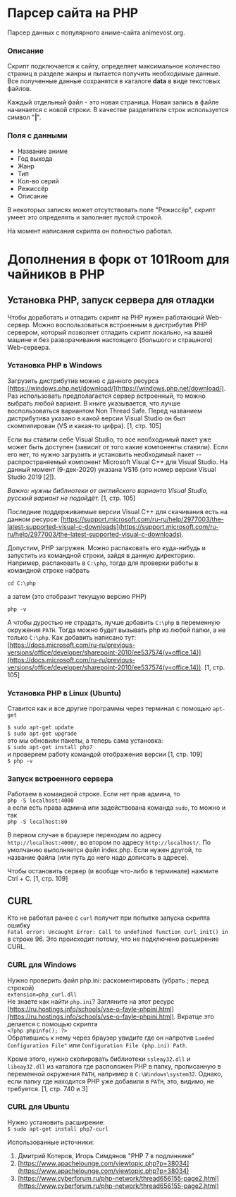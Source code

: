 # Парсер сайта на PHP

Парсер данных с популярного аниме-сайта animevost.org.


### Описание

Скрипт подключается к сайту, определяет максимальное количество страниц в разделе жанры и пытается получить необходимые данные.
Все полученные данные сохранятся в каталоге **data** в виде текстовых файлов.

Каждый отдельный файл - это новая страница. Новая запись в файле начинается с новой строки. В качестве разделителя строк используется символ "**|**".

### Поля с данными
* Название аниме
* Год выхода
* Жанр
* Тип
* Кол-во серий
* Режиссёр
* Описание

В некоторых записях может отсутствовать поле "Режиссёр", скрипт умеет это определять и заполняет пустой строкой.

На момент написания скрипта он полностью работал.

# Дополнения в форк от 101Room для чайников в PHP

## Установка PHP, запуск сервера для отладки

Чтобы доработать и отладить скрипт на PHP нужен работающий Web-сервер. Можно воспользоваться встроенным в дистрибутив PHP сервером, который позволяет отладить скрипт локально, на вашей машине и без разворачивания настоящего (большого и страшного) Web-сервера.

### Установка PHP в Windows

Загрузить дистрибутив можно с данного ресурса [https://windows.php.net/download/](https://windows.php.net/download/). Раз использовать предполагается сервер встроенный, то можно выбрать любой вариант. В книге указывается, что лучше воспользоваться вариантом Non Thread Safe. Перед названием дистрибутива указано в какой версии Visual Studio он был скомпилирован (VS и какая-то цифра). [1, стр. 105]

Если вы ставили себе Visual Studio, то все необходимый пакет уже может быть доступен (зависит от того какие компоненты ставили). Если его нет, то нужно загрузить и установить необходимый пакет -- распространяемый компонент Microsoft Visual C++ для Visual Studio. На данный момент (9-дек-2020) указана VS16 (это номер версии Visual Studio 2019 [2]).

*Важно: нужны библиотеки от английского варианта Visual Studio, русский вариант не подойдёт.* [1, стр. 105]

Последние поддерживаемые версии Visual C++ для скачивания есть на данном ресурсе: [https://support.microsoft.com/ru-ru/help/2977003/the-latest-supported-visual-c-downloads](https://support.microsoft.com/ru-ru/help/2977003/the-latest-supported-visual-c-downloads).

Допустим, PHP загружен. Можно распаковать его куда-нибудь и запустить из командной строки, зайдя в данную директорию. Например, распаковать в `C:\php`, тогда для проверки работы в командной строке набрать

`cd C:\php`

а затем (это отобразит текущую версию PHP)

`php -v`

А чтобы дуростью не страдать, лучше добавить `C:\php` в переменную окружения `PATH`. Тогда можно будет вызывать php из любой папки, а не только `C:\php`. Как добавить написано тут: [https://docs.microsoft.com/ru-ru/previous-versions/office/developer/sharepoint-2010/ee537574(v=office.14)](https://docs.microsoft.com/ru-ru/previous-versions/office/developer/sharepoint-2010/ee537574(v=office.14)). [1, стр. 105]

### Установка PHP в Linux (Ubuntu)

Ставится как и все другие программы через терминал с помощью  `apt-get`

`$ sudo apt-get update`  
`$ sudo apt-get upgrade`  
это мы обновили пакеты, а теперь сама установка:  
`$ sudo apt-get install php7`  
и проверяем работу командой отображения версии [1, стр. 109]  
`$ php -v`

### Запуск встроенного сервера

Работаем в командной строке. Если нет прав админа, то  
`php -S localhost:4000`  
а если есть права админа или задействована команда `sudo`, то можно и так  
`php -S localhost:80`

В первом случае в браузере переходим по адресу `http://localhost:4000/`, во втором по адресу `http://localhost/`. По умолчанию выполняется файл index.php. Если нужен другой, то название файла (или путь до него надо дописать в адресе).

Чтобы остановить сервер (и вообще что-либо в терминале) нажмите Ctrl + C. [1, стр. 109]

## CURL

Кто не работал ранее с `curl` получит при попытке запуска скрипта ошибку  
`Fatal error: Uncaught Error: Call to undefined function curl_init() in `  
в строке 96. Это происходит потому, что не подключено расширение CURL.

### CURL для Windows

Нужно проверить файл php.ini: раскоментировать (убрать ; перед строкой)  
`extension=php_curl.dll`  
Не знаете как найти `php.ini`? Загляните на этот ресурc [https://ru.hostings.info/schools/vse-o-fayle-phpini.html](https://ru.hostings.info/schools/vse-o-fayle-phpini.html). Вкратце это делается с помощью скрипта  
`<?php
phpinfo();
?>`  
Обратившись к нему через браузер увидите где он напротив `Loaded Configuration File"` или `Configuration File (php.ini) Path`.

Кроме этого, нужно скопировать библиотеки `ssleay32.dll` и `libeay32.dll` из каталога где расположен PHP в папку, прописанную в переменной окружения `PATH`, например в `C:\Windows\system32`. Однако, если папку где находится PHP уже добавили в `PATH`, это, видимо, не требуется. [1, стр. 740 и 3]

### CURL для Ubuntu

Нужно установить расширение:  
`$ sudo apt-get install php7-curl`

Использованные источники:
1. Дмитрий Котеров, Игорь Симдянов "PHP 7 в подлиннике"
2. [https://www.apachelounge.com/viewtopic.php?p=38034](https://www.apachelounge.com/viewtopic.php?p=38034)
3. [https://www.cyberforum.ru/php-network/thread656155-page2.html](https://www.cyberforum.ru/php-network/thread656155-page2.html)